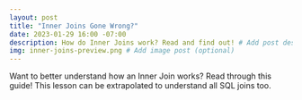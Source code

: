 ```yaml
---
layout: post
title: "Inner Joins Gone Wrong?"
date: 2023-01-29 16:00 -07:00
description: How do Inner Joins work? Read and find out! # Add post description (optional)
img: inner-joins-preview.png # Add image post (optional)
---
```


Want to better understand how an Inner Join works? Read through this guide! This lesson can be extrapolated to understand all SQL joins too.

<object data="../assets/docs/inner-joins-gone-wrong.pdf" width="800" height="850" type='application/pdf'></object>